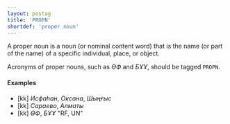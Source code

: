 ```yaml
---
layout: postag
title: 'PROPN'
shortdef: 'proper noun'
---
```


A proper noun is a noun (or nominal content word) that is the name (or
part of the name) of a specific individual, place, or object.

Acronyms of proper nouns, such as *ӨФ* and *БҰҰ*, should be tagged `PROPN`.

#### Examples

* [kk] _Исфаһан_, _Оксана_, _Шыңғыс_
* [kk] _Сараево_, _Алматы_
* [kk] _ӨФ_, _БҰҰ_ "RF, UN"
<!-- Interlanguage links updated Ne 5. května 2024, 18:19:40 CEST -->

